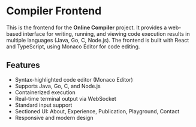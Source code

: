 # Compiler Frontend

This is the frontend for the **Online Compiler** project. It provides a web-based interface for writing, running, and viewing code execution results in multiple languages (Java, Go, C, Node.js). The frontend is built with React and TypeScript, using Monaco Editor for code editing.

## Features

- Syntax-highlighted code editor (Monaco Editor)
- Supports Java, Go, C, and Node.js
- Containerized execution
- Real-time terminal output via WebSocket
- Standard input support
- Sectioned UI: About, Experience, Publication, Playground, Contact
- Responsive and modern design
